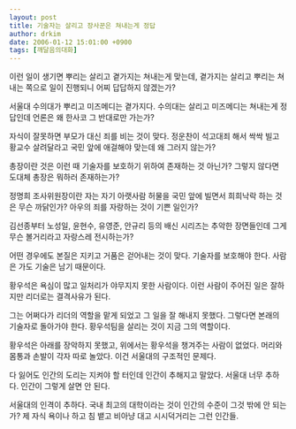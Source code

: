 ```yaml
---
layout: post
title: 기술자는 살리고 장사꾼은 쳐내는게 정답
author: drkim
date: 2006-01-12 15:01:00 +0900
tags: [깨달음의대화]
---
```

이런 일이 생기면 뿌리는 살리고 곁가지는 쳐내는게 맞는데, 곁가지는 살리고 뿌리는 쳐내는 쪽으로 일이 진행되니 어찌 답답하지 않겠는가?
  

  
서울대 수의대가 뿌리고 미즈메디는 곁가지다. 수의대는 살리고 미즈메디는 쳐내는게 정답인데 언론은 왜 한사코 그 반대로만 가는가?
  

  
자식이 잘못하면 부모가 대신 죄를 비는 것이 맞다. 정운찬이 석고대죄 해서 싹싹 빌고 황교수 살려달라고 국민 앞에 애걸해야 맞는데 왜 그러지 않는가? 
  

  
총장이란 것은 이런 때 기술자를 보호하기 위하여 존재하는 것 아닌가? 그렇지 않다면 도대체 총장은 뭐하러 존재하는가?
  

  
정명희 조사위원장이란 자는 자기 아랫사람 허물을 국민 앞에 빌면서 희희낙락 하는 것은 무슨 까닭인가? 아우의 죄를 자랑하는 것이 기쁜 일인가? 
  

  
김선종부터 노성일, 윤현수, 유영준, 안규리 등의 배신 시리즈는 추악한 장면들인데 그게 무슨 볼거리라고 자랑스레 전시하는가? 
  

  
어떤 경우에도 본질은 지키고 거품은 걷어내는 것이 맞다. 기술자를 보호해야 한다. 사람은 가도 기술은 남기 때문이다. 
  

  
황우석은 욕심이 많고 일처리가 야무지지 못한 사람이다. 이런 사람이 주어진 일은 잘하지만 리더로는 결격사유가 된다. 
  

  
그는 어쩌다가 리더의 역할을 맡게 되었고 그 일을 잘 해내지 못했다. 그렇다면 본래의 기술자로 돌아가야 한다. 황우석팀을 살리는 것이 지금 그의 역할이다. 
  

  
황우석은 아래를 장악하지 못했고, 위에서는 황우석을 챙겨주는 사람이 없었다. 머리와 몸통과 손발이 각자 따로 놀았다. 이건 서울대의 구조적인 문제다. 
  

  
다 잃어도 인간의 도리는 지켜야 할 터인데 인간이 추해지고 말았다. 서울대 너무 추하다. 인간이 그렇게 살면 안 된다. 
  

  
서울대의 인격이 추하다. 국내 최고의 대학이라는 것이 인간의 수준이 그것 밖에 안 되는가? 제 자식 욕이나 하고 침 뱉고 비아냥 대고 시시덕거리는 그런 인간들.